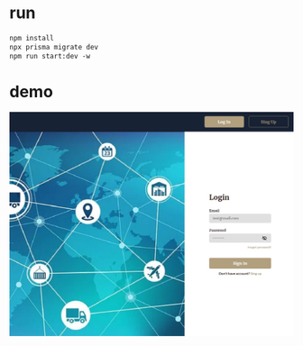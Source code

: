 # run
```
npm install
npx prisma migrate dev
npm run start:dev -w
```
# demo
![login page](login-page-demo.jpg)
